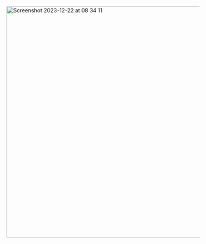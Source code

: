 <img width="602" alt="Screenshot 2023-12-22 at 08 34 11" src="https://github.com/jennyzhangeducation/JavaFXHangmanGame/assets/17489432/c45ac51c-38f1-4d9e-81d1-af06568a1f73">
